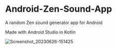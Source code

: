 # Android-Zen-Sound-App
A random Zen sound generator app for Android


Made with Android Studio in Kotlin


![Screenshot_20230626-151425](https://github.com/lexterror/Android-Zen-Sound-App/assets/16135535/6327fa95-dec1-44f5-9faa-a1de3ef32999)
